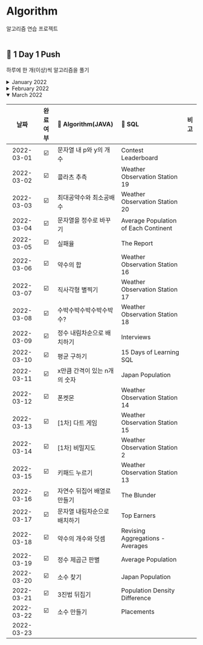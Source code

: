# Algorithm
알고리즘 연습 프로젝트
<br><br>

## :checkered_flag: 1 Day 1 Push
하루에 한 개(이상)씩 알고리즘을 풀기
<details>
<summary>January 2022</summary>

|날짜|완료여부|:memo: Algorithm(JAVA)|:memo: SQL|비고|
|:---:|:---:|:---|:---|:---:|
|	2022-01-01	|	:ballot_box_with_check: |	해시_1	|	SELECT_1	| 프로그래머스 Algorithm, SQL 시작	|
|	2022-01-02	|	:ballot_box_with_check: |	정렬_1	|	SELECT_2	|	|
|	2022-01-03	|	:ballot_box_with_check: |	완전탐색_1	|	SELECT_3	|	|
|	2022-01-04	|	:ballot_box_with_check: |	탐욕법_1	|	SELECT_4	|	|
|	2022-01-05	|	:ballot_box_with_check: |	해시_2	|	SELECT_5	|	|
|	2022-01-06	|	:ballot_box_with_check: |	스택/큐_1	|	SELECT_6	|	|
|	2022-01-07	|	:ballot_box_with_check: |	힙_1	|	SELECT_7	|	|
|	2022-01-08	|	:ballot_box_with_check: |	정렬_2	|	SUM,MAX,MIN_1	|	|
|	2022-01-09	|	:ballot_box_with_check: |	해시_3	|	SUM,MAX,MIN_2	|	|
|	2022-01-10	|	:ballot_box_with_check: |	스택/큐_2	|	SUM,MAX,MIN_3	|	|
|	2022-01-11	|	:ballot_box_with_check: |	스택/큐_3	|	SUM,MAX,MIN_4	|	|
|	2022-01-12	|	:ballot_box_with_check: |	완전탐색_3	|	GROUP BY_1	|	|
|	2022-01-13	|	:ballot_box_with_check: |	스택/큐_4	|	GROUP BY_2	|	|
|	2022-01-14	|	:ballot_box_with_check: |	행렬의 덧셈	|	GROUP BY_3	|	|
|	2022-01-15	|	:ballot_box_with_check: |	탐욕법_4	|	GROUP BY_4	|	|
|	2022-01-16	|	:ballot_box_with_check: |	정렬_3	|	IS NULL_1	|	|
|	2022-01-17	|	:ballot_box_with_check: |	탐욕법_3	|	IS_NULL_2	|	|
|	2022-01-18	|	:ballot_box_with_check: |	두 정수 사이의 합	|	 IS NULL_3	|	|
|	2022-01-19	|	:ballot_box_with_check: |	음양 더하기	|	JOIN_1	|	|
|	2022-01-20	|	:ballot_box_with_check: |	내적	|	JOIN_2	|	|
|	2022-01-21	|	:ballot_box_with_check: |	나누어떨어지는숫자배열	|	JOIN_3	|	|
|	2022-01-22	|	:ballot_box_with_check: |	힙_2	|	JOIN_4	|	|
|	2022-01-23	|	:ballot_box_with_check: |	해시_4	|	String, Date_1	|	|
|	2022-01-24	|	:ballot_box_with_check: |	제일 작은 수 제거하기	|	String, Date_2	|	|
|	2022-01-25	|	:ballot_box_with_check: |	힙_3	|	String, Date_3	|	|
|	2022-01-26	|	:ballot_box_with_check: |	없는 숫자 더하기	|	String, Date_4	|	|
|	2022-01-27	|	:ballot_box_with_check: |	문자열 다루기 기본	|	String, Date_5	|	|
|	2022-01-28	|	:ballot_box_with_check: |	나머지가 1이 되는 수 찾기	|		| |
|	2022-01-29	|	:ballot_box_with_check: |	최소직사각형	|		|	|
|	2022-01-30	|	:ballot_box_with_check: |	주차 요금 계산	|	헤비 유저가 소유한 장소	| |
|	2022-01-31	|	:ballot_box_with_check: |	부족한 금액 계산하기	|	우유와 요거트가 담긴 장바구니	| 프로그래머스 SQL 완료	|
</details>

<details>
<summary>February 2022</summary>

|날짜|완료여부|:memo: Algorithm(JAVA)|:memo: SQL|비고|
|:---:|:---:|:---|:---|:---:|
|	2022-02-01	|	:ballot_box_with_check: |	탐욕법_5	|	Revising the Select Query I	| HackerRank SQL 시작	|
|	2022-02-02	|	:ballot_box_with_check: |	로또의 최고 순위와 최저 순위	|	Revising the Select Query II	|	|
|	2022-02-03	|	:ballot_box_with_check: |	신고 결과 받기	|	Select All	|	|
|	2022-02-04	|	:ballot_box_with_check: |	신규 아이디 추천	|	Select By ID	|	|
|	2022-02-05	|	:ballot_box_with_check: |	숫자 문자열과 영단어	|	Japanese Cities' Attributes	|	|
|	2022-02-06	|	:ballot_box_with_check: |	예산	|	Japanese Cities' Names	|	|
|	2022-02-07	|	:ballot_box_with_check: |	행렬의 곱셈	|	Weather Observation Station 1	|	|
|	2022-02-08	|	:ballot_box_with_check: |	[1차] 뉴스 클러스터링	|	Weather Observation Station 3	|	|
|	2022-02-09	|	:ballot_box_with_check: |	같은 숫자는 싫어	|	Weather Observation Station 4	|	|
|	2022-02-10	|	:ballot_box_with_check: |	서울에서 김서방 찾기	|	Weather Observation Station 5	|	|
|	2022-02-11	|	:ballot_box_with_check: |	짝수와 홀수	|	Weather Observation Station 6	|	|
|	2022-02-12	|	:ballot_box_with_check: |	탐욕법_6	|	Weather Observation Station 7	|	|
|	2022-02-13	|	:ballot_box_with_check: |	튜플	|	Weather Observation Station 8	|	|
|	2022-02-14	|	:ballot_box_with_check: |	다음 큰 숫자	|	Weather Observation Station 9	|	|
|	2022-02-15	|	:ballot_box_with_check: |	두개 뽑아서 더하기	|	Weather Observation Station 10	|	|
|	2022-02-16	|	:ballot_box_with_check: |	시저 암호	|	Weather Observation Station 11	|	|
|	2022-02-17	|	:ballot_box_with_check: |	가운데 글자 가져오기	|	Weather Observation Station 12	|	|
|	2022-02-18	|	:ballot_box_with_check: |	자릿수 더하기	|	Higher Than 75 Marks	|	|
|	2022-02-19	|	:ballot_box_with_check: |	영어 끝말잇기	|	Employee Names	|	|
|	2022-02-20	|	:ballot_box_with_check: |	최댓값과 최솟값	|	Employee Salaries	|	|
|	2022-02-21	|	:ballot_box_with_check: |	핸드폰 번호 가리기	|	Type of Triangle	|	|
|	2022-02-22	|	:ballot_box_with_check: |	JadenCase 문자열 만들기	|	The PADS	|	|
|	2022-02-23	|	:ballot_box_with_check: |	최솟값 만들기	|	Occupations 	|	|
|	2022-02-24	|	:ballot_box_with_check: |	피보나치 수	|	Binary Tree Nodes	|	|
|	2022-02-25	|	:ballot_box_with_check: |	하샤드 수	|	New Companies	|	|
|	2022-02-26	|	:ballot_box_with_check: |	이상한 문자 만들기	|	Top Competitors	|	|
|	2022-02-27	|	:ballot_box_with_check: |	2016년	|	Ollivander's Inventory	|	|
|	2022-02-28	|	:ballot_box_with_check: |	문자열 내 마음대로 정렬하기	|	Challenges	|	|
</details>  

<details open>
<summary>March 2022</summary>

|날짜|완료여부|:memo: Algorithm(JAVA)|:memo: SQL|비고|
|:---:|:---:|:---|:---|:---:|
|	2022-03-01	|	:ballot_box_with_check: |	문자열 내 p와 y의 개수	|	Contest Leaderboard	|	|
|	2022-03-02	|	:ballot_box_with_check: |	콜라츠 추측	|	Weather Observation Station 19	|	|
|	2022-03-03	|	:ballot_box_with_check: |	최대공약수와 최소공배수	|	Weather Observation Station 20	|	|
|	2022-03-04	|	:ballot_box_with_check: |	문자열을 정수로 바꾸기	|	Average Population of Each Continent	|	|
|	2022-03-05	|	:ballot_box_with_check: |	실패율	|	The Report	|	|
|	2022-03-06	|	:ballot_box_with_check: |	약수의 합	|	Weather Observation Station 16	|	|
|	2022-03-07	|	:ballot_box_with_check: |	직사각형 별찍기	|	Weather Observation Station 17	|	|
|	2022-03-08	|	:ballot_box_with_check: |	수박수박수박수박수박수?	|	Weather Observation Station 18	|	|
|	2022-03-09	| :ballot_box_with_check: |	정수 내림차순으로 배치하기	|	Interviews	|	|
|	2022-03-10	| :ballot_box_with_check: | 평균 구하기	|	15 Days of Learning SQL	|	|
|	2022-03-11	| :ballot_box_with_check: |	x만큼 간격이 있는 n개의 숫자	|	Japan Population	|	|
|	2022-03-12	|	:ballot_box_with_check: |	폰켓몬	|	Weather Observation Station 14	|	|
|	2022-03-13	|	:ballot_box_with_check: |	[1차] 다트 게임	|	Weather Observation Station 15	|	|
|	2022-03-14	|	:ballot_box_with_check: |	[1차] 비밀지도	|	Weather Observation Station 2	|	|
|	2022-03-15	|	:ballot_box_with_check: |	키패드 누르기	|	Weather Observation Station 13	|	|
|	2022-03-16	| :ballot_box_with_check: |	자연수 뒤집어 배열로 만들기	|	The Blunder	|	|
|	2022-03-17	| :ballot_box_with_check: |	문자열 내림차순으로 배치하기	|	Top Earners	|	|
|	2022-03-18	| :ballot_box_with_check: |	약수의 개수와 덧셈	|	Revising Aggregations - Averages	|	|
|	2022-03-19	| :ballot_box_with_check: |	정수 제곱근 판별	|	Average Population	|	|
|	2022-03-20	| :ballot_box_with_check: | 소수 찾기	|	Japan Population	|	|
|	2022-03-21	| :ballot_box_with_check: | 3진법 뒤집기	|	Population Density Difference	|	|
|	2022-03-22	| :ballot_box_with_check: | 소수 만들기	|	Placements	|	|
|	2022-03-23	|  |		|		|	|
</details>

